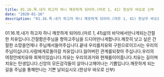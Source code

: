 ```yaml
---
title: 01.16.목.내가 하고자 하니 깨끗하게 되어라.(마르 1, 41) 한상우 바오로 신부 
date: "2020-01-16"
description: "01.16.목.내가 하고자 하니 깨끗하게 되어라.(마르 1, 41) 한상우 바오로 신부 "
---
```


 01.16.목.내가 하고자 하니 깨끗하게 되어라.(마르 1, 41)삶의 바닥에서만나게되는간절한 치유입니다.간절함은주님을 향하고주님을 드디어만나게합니다.깨끗히 낫고 싶은 간절한 소망을언제나 주님께서들어주십니다.끝내 우리를치유와 구원으로이끄시는 우리의주님이십니다.사람에게로돌아갈 치유입니다.잃어버린 관계를되찾아 주십니다.우리의 여정안에치유와 회복이있습니다.치유는 우리의과거와 현재를이어줍니다.치유는 길이며치유는 탄생입니다.신앙의 모든감각들이 살아나고깨어나는 기쁨입니다.깨끗하게 되는길을 주님을 통해만나는 기쁜 날되십시오.(한상우 바오로 신부)